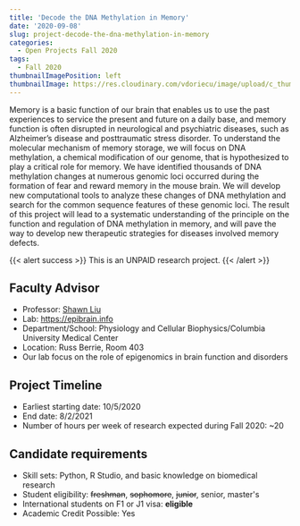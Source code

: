 ```yaml
---
title: 'Decode the DNA Methylation in Memory'
date: '2020-09-08'
slug: project-decode-the-dna-methylation-in-memory
categories:
  - Open Projects Fall 2020
tags:
  - Fall 2020
thumbnailImagePosition: left
thumbnailImage: https://res.cloudinary.com/vdoriecu/image/upload/c_thumb,w_200,g_face/v1579110178/construction_c6dqbd.png
---
```

Memory is a basic function of our brain that enables us to use the past experiences to service the present and future on a daily base, and memory function is often disrupted in neurological and psychiatric diseases, such as Alzheimer’s disease and posttraumatic stress disorder. To understand the molecular mechanism of memory storage, we will focus on DNA methylation, a chemical modification of our genome, that is hypothesized to play a critical role for memory. We have identified thousands of DNA methylation changes at numerous genomic loci occurred during the formation of fear and reward memory in the mouse brain. We will develop new computational tools to analyze these changes of DNA methylation and search for the common sequence features of these genomic loci. The result of this project will lead to a systematic understanding of the principle on the function and regulation of DNA methylation in memory, and will pave the way to develop new therapeutic strategies for diseases involved memory defects.  

<!--more-->

{{< alert success >}}
This is an UNPAID research project.
{{< /alert >}}

## Faculty Advisor
+ Professor: [Shawn Liu](https://epibrain.info)
+ Lab: https://epibrain.info
+ Department/School: Physiology and Cellular Biophysics/Columbia University Medical Center
+ Location: Russ Berrie, Room 403
+ Our lab focus on the role of epigenomics in brain function and disorders

## Project Timeline
+ Earliest starting date: 10/5/2020
+ End date: 8/2/2021
+ Number of hours per week of research expected during Fall 2020: ~20

## Candidate requirements
+ Skill sets: Python, R Studio, and basic knowledge on biomedical research
+ Student eligibility: ~~freshman~~, ~~sophomore~~, ~~junior~~, senior, master's
+ International students on F1 or J1 visa: **eligible**
+ Academic Credit Possible: Yes


